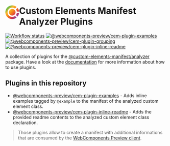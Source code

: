 # <img align="left" src="https://github.com/webcomponents-preview/client/raw/main/src/assets/icons/logo.svg" alt="WCP Logo" height="43px"> Custom Elements Manifest Analyzer Plugins

[![Workflow status](https://github.com/webcomponents-preview/cem-plugins/actions/workflows/checks.yml/badge.svg)](https://github.com/webcomponents-preview/cem-plugins/actions/workflows/checks.yml)
[![@webcomponents-preview/cem-plugin-examples](https://badgen.net/npm/v/@webcomponents-preview/cem-plugin-examples/latest?label=@webcomponents-preview/cem-plugin-examples&color=cyan&icon=npm)](https://www.npmjs.com/package/@webcomponents-preview/cem-plugin-examples)
[![@webcomponents-preview/cem-plugin-grouping](https://badgen.net/npm/v/@webcomponents-preview/cem-plugin-grouping/latest?label=@webcomponents-preview/cem-plugin-grouping&color=cyan&icon=npm)](https://www.npmjs.com/package/@webcomponents-preview/cem-plugin-grouping)
[![@webcomponents-preview/cem-plugin-inline-readme](https://badgen.net/npm/v/@webcomponents-preview/cem-plugin-inline-readme/latest?label=@webcomponents-preview/cem-plugin-inline-readme&color=cyan&icon=npm)](https://www.npmjs.com/package/@webcomponents-preview/cem-plugin-inline-readme)

A collection of plugins for the [@custom-elements-manifest/analyzer](https://github.com/open-wc/custom-elements-manifest/tree/master/packages/analyzer) package. Have a look at the [documentation](https://custom-elements-manifest.open-wc.org/analyzer/config/#config-file) for more information about how to use plugins.

## Plugins in this repository

- [@webcomponents-preview/cem-plugin-examples](https://github.com/webcomponents-preview/cem-plugins/tree/main/src/cem-plugin-examples) - Adds inline examples tagged by `@example` to the manifest of the analyzed custom element class.
- [@webcomponents-preview/cem-plugin-inline-readme](https://github.com/webcomponents-preview/cem-plugins/tree/main/src/cem-plugin-inline-readme) - Adds the provided readme contents to the analyzed custom element class declaration.

> Those plugins allow to create a manifest with additional informations that are consumed by the [WebComponents Preview client](https://github.com/webcomponents-preview/client).
